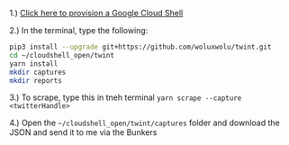 1.) [Click here to provision a Google Cloud Shell](https://console.cloud.google.com/cloudshell/open?git_repo=https://github.com/HyperCrowd/twint&tutorial=README.md)

2.) In the terminal, type the following:

```bash
pip3 install --upgrade git+https://github.com/woluxwolu/twint.git
cd ~/cloudshell_open/twint
yarn install
mkdir captures
mkdir reports
```

3.) To scrape, type this in tneh terminal `yarn scrape --capture <twitterHandle>`

4.) Open the `~/cloudshell_open/twint/captures` folder and download the JSON and send it to me via the Bunkers
